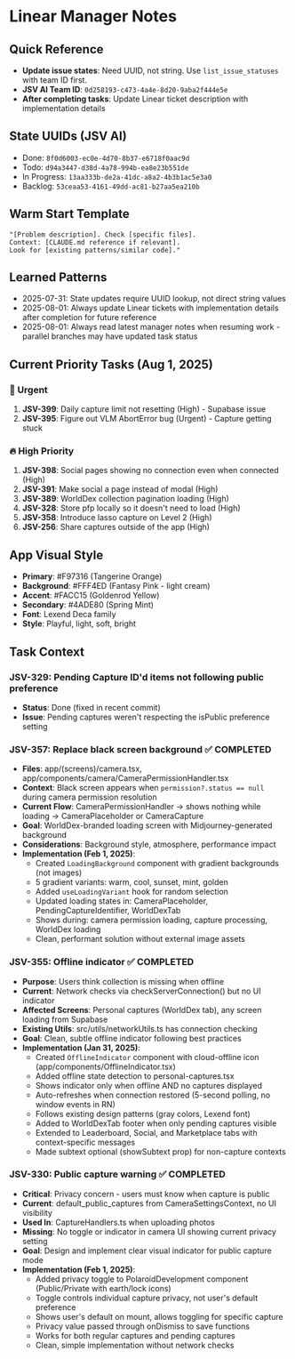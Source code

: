 # Linear Manager Notes

## Quick Reference
- **Update issue states**: Need UUID, not string. Use `list_issue_statuses` with team ID first.
- **JSV AI Team ID**: `0d258193-c473-4a4e-8d20-9aba2f444e5e`
- **After completing tasks**: Update Linear ticket description with implementation details

## State UUIDs (JSV AI)
- Done: `8f0d6003-ec0e-4d70-8b37-e6718f0aac9d`
- Todo: `d94a3447-d38d-4a78-994b-ea8e23b551de`
- In Progress: `13aa333b-de2a-41dc-a8a2-4b3b1ac5e3a0`
- Backlog: `53ceaa53-4161-49dd-ac81-b27aa5ea210b`

## Warm Start Template
```
"[Problem description]. Check [specific files]. 
Context: [CLAUDE.md reference if relevant]. 
Look for [existing patterns/similar code]."
```

## Learned Patterns
- 2025-07-31: State updates require UUID lookup, not direct string values
- 2025-08-01: Always update Linear tickets with implementation details after completion for future reference
- 2025-08-01: Always read latest manager notes when resuming work - parallel branches may have updated task status

## Current Priority Tasks (Aug 1, 2025)

### 🚨 Urgent
1. **JSV-399**: Daily capture limit not resetting (High) - Supabase issue
2. **JSV-395**: Figure out VLM AbortError bug (Urgent) - Capture getting stuck

### 🔥 High Priority  
1. **JSV-398**: Social pages showing no connection even when connected (High)
2. **JSV-391**: Make social a page instead of modal (High) 
3. **JSV-389**: WorldDex collection pagination loading (High)
4. **JSV-328**: Store pfp locally so it doesn't need to load (High)
5. **JSV-358**: Introduce lasso capture on Level 2 (High)
6. **JSV-256**: Share captures outside of the app (High)

## App Visual Style
- **Primary**: #F97316 (Tangerine Orange)
- **Background**: #FFF4ED (Fantasy Pink - light cream)
- **Accent**: #FACC15 (Goldenrod Yellow)
- **Secondary**: #4ADE80 (Spring Mint)
- **Font**: Lexend Deca family
- **Style**: Playful, light, soft, bright

## Task Context

### JSV-329: Pending Capture ID'd items not following public preference
- **Status**: Done (fixed in recent commit)
- **Issue**: Pending captures weren't respecting the isPublic preference setting

### JSV-357: Replace black screen background ✅ COMPLETED
- **Files**: app/(screens)/camera.tsx, app/components/camera/CameraPermissionHandler.tsx
- **Context**: Black screen appears when `permission?.status == null` during camera permission resolution
- **Current Flow**: CameraPermissionHandler → shows nothing while loading → CameraPlaceholder or CameraCapture
- **Goal**: WorldDex-branded loading screen with Midjourney-generated background
- **Considerations**: Background style, atmosphere, performance impact
- **Implementation (Feb 1, 2025)**:
  - Created `LoadingBackground` component with gradient backgrounds (not images)
  - 5 gradient variants: warm, cool, sunset, mint, golden
  - Added `useLoadingVariant` hook for random selection
  - Updated loading states in: CameraPlaceholder, PendingCaptureIdentifier, WorldDexTab
  - Shows during: camera permission loading, capture processing, WorldDex loading
  - Clean, performant solution without external image assets

### JSV-355: Offline indicator ✅ COMPLETED
- **Purpose**: Users think collection is missing when offline
- **Current**: Network checks via checkServerConnection() but no UI indicator
- **Affected Screens**: Personal captures (WorldDex tab), any screen loading from Supabase
- **Existing Utils**: src/utils/networkUtils.ts has connection checking
- **Goal**: Clean, subtle offline indicator following best practices
- **Implementation (Jan 31, 2025)**:
  - Created `OfflineIndicator` component with cloud-offline icon (app/components/OfflineIndicator.tsx)
  - Added offline state detection to personal-captures.tsx
  - Shows indicator only when offline AND no captures displayed
  - Auto-refreshes when connection restored (5-second polling, no window events in RN)
  - Follows existing design patterns (gray colors, Lexend font)
  - Added to WorldDexTab footer when only pending captures visible
  - Extended to Leaderboard, Social, and Marketplace tabs with context-specific messages
  - Made subtext optional (showSubtext prop) for non-capture contexts

### JSV-330: Public capture warning ✅ COMPLETED
- **Critical**: Privacy concern - users must know when capture is public
- **Current**: default_public_captures from CameraSettingsContext, no UI visibility
- **Used In**: CaptureHandlers.ts when uploading photos
- **Missing**: No toggle or indicator in camera UI showing current privacy setting
- **Goal**: Design and implement clear visual indicator for public capture mode
- **Implementation (Feb 1, 2025)**:
  - Added privacy toggle to PolaroidDevelopment component (Public/Private with earth/lock icons)
  - Toggle controls individual capture privacy, not user's default preference
  - Shows user's default on mount, allows toggling for specific capture
  - Privacy value passed through onDismiss to save functions
  - Works for both regular captures and pending captures
  - Clean, simple implementation without network checks